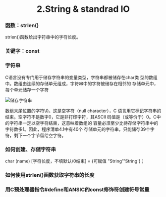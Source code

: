 # <center> 2.String & standrad IO </center>

### 函数：strlen()

strlen()函数给出字符串中的字符长度。

### 关键字：const

### 字符串

C语言没有专门用于储存字符串的变量类型，字符串都被储存在char类
型的数组中。数组由连续的存储单元组成，字符串中的字符被储存在相邻的
存储单元中，每个单元储存一个字符

![储存字符串](https://gitee.com/Hello-Chen/Hello-Chen_Pictures/raw/master/res/20200215111911.png)

数组末尾位置的字符\0。这是空字符（null character），C
语言用它标记字符串的结束。空字符不是数字0，它是非打印字符，其ASCII
码值是（或等价于）0。C中的字符串一定以空字符结束，这意味着数组的
容量必须至少比待存储字符串中的字符数多1。因此，程序清单4.1中有40个
存储单元的字符串，只能储存39个字符，剩下一个字节留给空字符。

### 如何创建、存储字符串

char (name) [字符长度，不填默认/0结束] = {可赋值 "String"'String'}；

### 如何使用strlen()函数获取字符串的长度

### 用C预处理器指令#define和ANSIC的const修饰符创建符号常量
